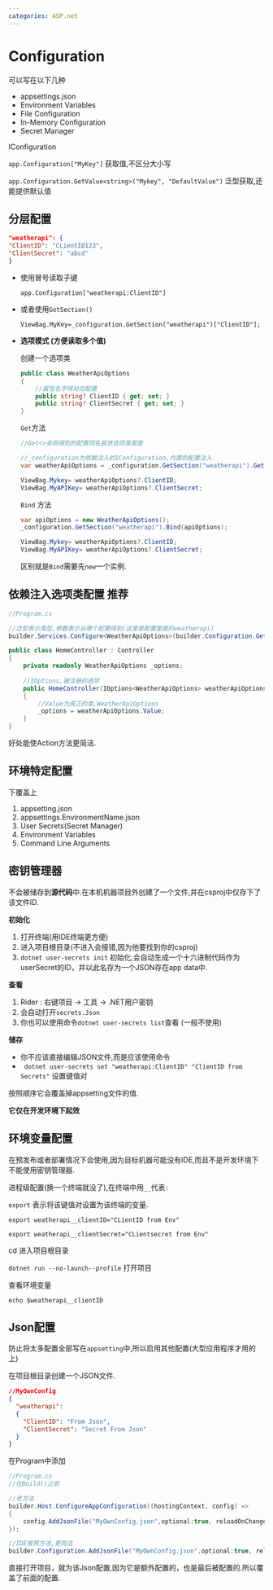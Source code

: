 ```yaml
---
categories: ASP.net
---
```


# Configuration

可以写在以下几种

*   appsettings.json
*   Environment Variables
*   File Configuration
*   In-Memory Configuration
*   Secret Manager

IConfiguration

`app.Configuration["MyKey"]` 获取值,不区分大小写

`app.Configuration.GetValue<string>("Mykey", "DefaultValue")` 泛型获取,还能提供默认值

## 分层配置

```JSON
"weatherapi": {
"ClientID": "CLientID123",
"ClientSecret": "abcd"
}
```

*   使用冒号读取子键

    `app.Configuration["weatherapi:ClientID"]` 

*   或者使用`GetSection()`

    `ViewBag.MyKey=_configuration.GetSection("weatherapi")["ClientID"];`

*   **选项模式 (方便读取多个值)**
   
    创建一个选项类

    ```C#
    public class WeatherApiOptions
    {
        //属性名字得对应配置
        public string? ClientID { get; set; }
        public string? ClientSecret { get; set; }
    }
    ```

    `Get`方法
    ```C#
    //Get<>会将得到的配置同名装进选项类里面

    //_configuration为依赖注入的IConfiguration,内置的配置注入
    var weatherApiOptions = _configuration.GetSection("weatherapi").Get<WeatherApiOptions>();
    
    ViewBag.Mykey= weatherApiOptions?.ClientID;
    ViewBag.MyAPIKey= weatherApiOptions?.ClientSecret;
    ```

    `Bind` 方法
    ```C#
    var apiOptions = new WeatherApiOptions();
    _configuration.GetSection("weatherapi").Bind(apiOptions);

    ViewBag.Mykey= weatherApiOptions?.ClientID;
    ViewBag.MyAPIKey= weatherApiOptions?.ClientSecret;
    ```

    区别就是`Bind`需要先`new`一个实例.

## 依赖注入选项类配置 推荐

```C#
//Program.cs

//泛型表示类型,参数表示从哪个配置得到(这里是配置里面的weatherapi)
builder.Services.Configure<WeatherApiOptions>(builder.Configuration.GetSection("weatherapi"));
```
```C#
public class HomeController : Controller
{
    private readonly WeatherApiOptions _options;
    
    //IOptions,被注册的选项
    public HomeController(IOptions<WeatherApiOptions> weatherApiOptions)
    {
        //Value为真正的类,WeatherApiOptions
        _options = weatherApiOptions.Value;
    }
}
```
好处能使Action方法更简洁.

## 环境特定配置

下覆盖上

1.  appsetting.json 
2.  appsettings.EnvironmentName.json  
3.  User Secrets(Secret Manager)  
4.  Environment Variables  
5.  Command Line Arguments 

## 密钥管理器

不会被储存到**源代码**中.在本机机器项目外创建了一个文件,并在csproj中仅存下了该文件ID.

**初始化**

1.  打开终端(用IDE终端更方便)
2.  进入项目根目录(不进入会报错,因为他要找到你的csproj)
3.  `dotnet user-secrets init` 初始化,会自动生成一个十六进制代码作为userSecret的ID，并以此名存为一个JSON存在app data中.

**查看** 

1.  Rider : 右键项目 -> 工具 -> .NET用户密钥
2.  会自动打开`secrets.Json`
3.  你也可以使用命令`dotnet user-secrets list`查看 (一般不使用)

**储存**

*   你不应该直接编辑JSON文件,而是应该使用命令
*   ` dotnet user-secrets set "weatherapi:ClientID" "ClientID from Secrets"` 设置键值对
  
按照顺序它会覆盖掉appsetting文件的值.

**它仅在开发环境下起效**

## 环境变量配置

在预发布或者部署情况下会使用,因为目标机器可能没有IDE,而且不是开发环境下不能使用密钥管理器.

进程级配置(换一个终端就没了),在终端中用`__`代表`:`

`export` 表示将该键值对设置为该终端的变量.

`export weatherapi__clientID="CLientID from Env"`

`export weatherapi__clientSecret="CLientsecret from Env"`

cd 进入项目根目录

`dotnet run --no-launch--profile` 打开项目

查看环境变量

`echo $weatherapi__clientID`

## Json配置

防止将太多配置全部写在`appsetting`中,所以启用其他配置(大型应用程序才用的上)

在项目根目录创建一个JSON文件.

```Json
//MyOwnConfig
{
  "weatherapi": 
  {
    "ClientID": "From Json",
    "ClientSecret": "Secret From Json"
  }
}
```
在Program中添加
```C#
//Program.cs
//在Build()之前

//老方法
builder.Host.ConfigureAppConfiguration((hostingContext, config) =>
{
    config.AddJsonFile("MyOwnConfig.json",optional:true, reloadOnChange:true);
});

//IDE推荐方法,更简洁
builder.Configuration.AddJsonFile("MyOwnConfig.json",optional:true, reloadOnChange:true);
```

直接打开项目，就为该Json配置,因为它是额外配置的，也是最后被配置的.所以覆盖了前面的配置.